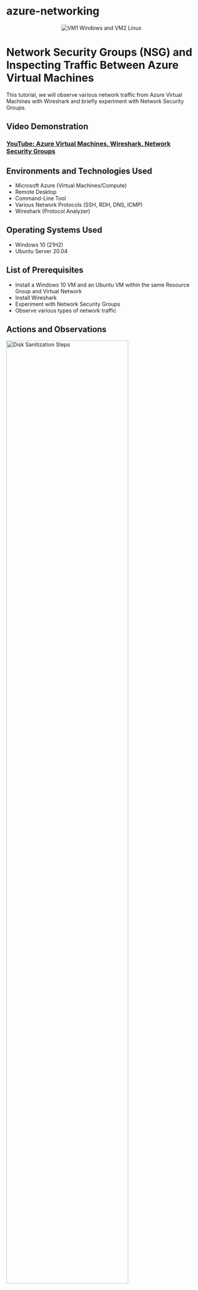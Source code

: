 # azure-networking
<p align="center">
<img src="https://i.imgur.com/MkZnGcM.png" alt="VM1 Windows and VM2 Linux"/>
</p>

<h1>Network Security Groups (NSG) and Inspecting Traffic Between Azure Virtual Machines</h1>
This tutorial, we will observe various network traffic from Azure Virtual Machines with Wireshark and briefly experiment with Network Security Groups.<br />

<h2>Video Demonstration</h2>

 ### [YouTube: Azure Virtual Machines, Wireshark, Network Security Groups](https://www.youtube.com)

 <h2>Environments and Technologies Used</h2>

- Microsoft Azure (Virtual Machines/Compute)
- Remote Desktop
- Command-Line Tool
- Various Network Protocols (SSH, RDH, DNS, ICMP)
- Wireshark (Protocol Analyzer)

<h2>Operating Systems Used </h2>

- Windows 10</b> (21H2)
- Ubuntu Server 20.04

<h2>List of Prerequisites</h2>

- Install a Windows 10 VM and an Ubuntu VM within the same Resource Group and Virtual Network 
- Install Wireshark
- Experiment with Network Security Groups
- Observe various types of network traffic

 <h2>Actions and Observations</h2>

<p>
<img src="https://i.imgur.com/MEkMXaL.png" height="80%" width="80%" alt="Disk Sanitization Steps"/>
</p>
<p>
 <p>
<img src="https://i.imgur.com/1mTcmmT.png" height="80%" width="80%" alt="Disk Sanitization Steps"/>
</p>
<p>
 <p>
<img src="https://i.imgur.com/OF4Z6pW.png" height="80%" width="80%" alt="Disk Sanitization Steps"/>
</p>
<p>
<p>
<img src="https://i.imgur.com/mbqJvzK.png" height="80%" width="80%" alt="Disk Sanitization Steps"/>
</p>
<p>
  <p>
<img src="https://i.imgur.com/3haAGDz.png" height="80%" width="80%" alt="Disk Sanitization Steps"/>
</p>
<p>
  <p>
<img src="https://i.imgur.com/ejM0f0C.png" height="80%" width="80%" alt="Disk Sanitization Steps"/>
</p>
<p>
1. Creating Virtual Machines (VMs):

 - Start by creating two virtual machines in the same Resource Group and Virtual Network.

 - The first VM will run Windows 10 Pro, and the second VM will run Ubuntu Server 20.04.

 - Both VMs will have an image size of 2vcpu with 16GiB of memory.

 - Ensure the first VM is deployed before creating the second one.
 
 - Refresh the page before starting the creation of the second VM to ensure the Virtual Network populates correctly.

- Use the credentials: `user:labuser` and `password: Labpassword123`.

</p>
<br />

<p>
<img src="https://i.imgur.com/3M24N0o.png" height="80%" width="80%" alt="Disk Sanitization Steps"/>
</p>
<p>
 2. Installing Wireshark on VM-1/Windows10:
 
 - Log in to VM-1/Windows10 and download/install Wireshark to monitor network traffic.
 
</p>
<br />

 
<p>
<img src="https://i.imgur.com/feOdABU.png" height="80%" width="80%" alt="Disk Sanitization Steps"/>
</p>
<p>
 <p>
<img src="https://i.imgur.com/mSqR6zy.png" height="80%" width="80%" alt="Disk Sanitization Steps"/>
</p>
<p>
3. Monitoring Network Traffic with Wireshark:

 - Open Wireshark and click the blue shark icon in the top-left corner to start monitoring network traffic.

- Type "icmp" into the filter box and press enter.

</p>
<br />

<p>
<img src="https://i.imgur.com/Z7a5FRr.png" height="80%" width="80%" alt="Disk Sanitization Steps"/>
</p>
<p>
 <p>
<img src="https://i.imgur.com/0Y9KDun.png" height="80%" width="80%" alt="Disk Sanitization Steps"/>
</p>
<p>
4. Filtering ICMP Traffic:

- As ICMP traffic is being filtered, initially, the results will be empty.

- Ping the private IP of VM-2 from VM-1 to generate ICMP traffic.

- Wireshark should now display this network traffic.

</p>
<br />

<p>
<img src="https://i.imgur.com/YBH8iXt.png" height="80%" width="80%" alt="Disk Sanitization Steps"/>
</p>
<p>
 <p>
<img src="https://i.imgur.com/Na86jz2.png" height="80%" width="80%" alt="Disk Sanitization Steps"/>
</p>
<p>

5. Configuring Network Security Groups (NSGs):

- Navigate to the Overview page of VM-2 Network Security Groups and go to Settings tab.

- Add an "Inbound Security Rule" to deny ICMP traffic from any source.

- Specify "ICMP" as the protocol, "Deny" as the action, set the priority to "200", and name the rule "DENY_ICMP_PING_FROM_ANYWHERE".

- After adding the rule, it should appear in the list.


</p>
<br />

<p>
<img src="https://i.imgur.com/TBXYsNw.png" height="80%" width="80%" alt="Disk Sanitization Steps"/>
</p>
<p>
6. Testing the Rule:

- Return to VM-1 and ping VM-2's private IP again.

- This time, the ping request should time out, indicating that the ICMP traffic is blocked.

- In Wireshark, only "requests" will be visible, and no "reply" will be observed.

</p>
<br />

<p>
<img src="https://i.imgur.com/mdMt6vp.png" height="80%" width="80%" alt="Disk Sanitization Steps"/>
</p>
<p>
<p>
<img src="https://i.imgur.com/TSB37Ch.png" height="80%" width="80%" alt="Disk Sanitization Steps"/>
</p>
<p>
7. Removing the Rule:
 
- Navigate back to VM-2's Network Security Groups and delete the previously added Inbound security rule.

- After a few minutes, pinging VM-2 should work again, and Wireshark will display "reply" traffic.

- Ctrl+ C to stop

</p>
<br />

<p>
<img src="https://i.imgur.com/LF25Wtg.png" height="80%" width="80%" alt="Disk Sanitization Steps"/>
</p>
<p>
 <p>
<img src="https://i.imgur.com/0cL01WY.png" height="80%" width="80%" alt="Disk Sanitization Steps"/>
</p>
<p>
 <p>
<img src="https://i.imgur.com/2Dt3CIx.png" height="80%" width="80%" alt="Disk Sanitization Steps"/>
</p>
<p>
 <p>
<img src="https://i.imgur.com/Q3pfnqi.png" height="80%" width="80%" alt="Disk Sanitization Steps"/>
</p>
<p>
 
Before concluding this tutorial, let's take a moment to observe the various types of network traffic occurring in the background of our virtual machine (VM).

2. **Filtering Network Traffic**: We can achieve this by filtering through different network protocols.

3. **Examples Demonstrated**: In the images provided above, I've showcased a few examples of filtering through protocols such as "SSH," "DHCP," "DNS," and "RDP" using Wireshark.

4. **Corresponding Traffic Creation**: Additionally, I've utilized the command line to create the corresponding types of traffic for each protocol mentioned.

</p>
<br />
